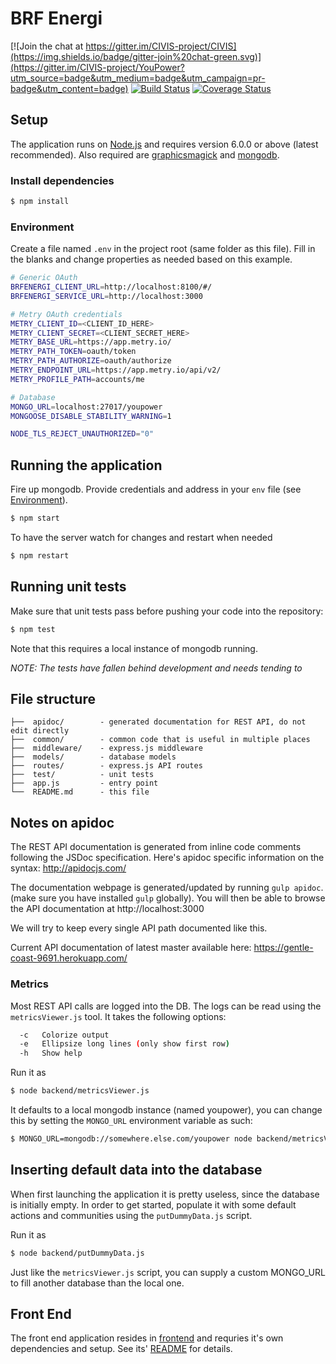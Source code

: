 # BRF Energi

[![Join the chat at https://gitter.im/CIVIS-project/CIVIS](https://img.shields.io/badge/gitter-join%20chat-green.svg)](https://gitter.im/CIVIS-project/YouPower?utm_source=badge&utm_medium=badge&utm_campaign=pr-badge&utm_content=badge)
[![Build Status](https://travis-ci.org/CIVIS-project/YouPower.svg?branch=master)](https://travis-ci.org/CIVIS-project/YouPower)
[![Coverage Status](https://coveralls.io/repos/CIVIS-project/YouPower/badge.svg?branch=master)](https://coveralls.io/r/CIVIS-project/YouPower?branch=master)

## Setup

The application runs on [Node.js](https://nodejs.org) and requires version 6.0.0 or above (latest recommended). Also required are [graphicsmagick](http://www.graphicsmagick.org) and [mongodb](https://docs.mongodb.com/manual/).

### Install dependencies

```bash
$ npm install
```

### Environment

Create a file named `.env` in the project root (same folder as this file). Fill in the blanks and change properties as needed based on this example.

```bash
# Generic OAuth
BRFENERGI_CLIENT_URL=http://localhost:8100/#/
BRFENERGI_SERVICE_URL=http://localhost:3000

# Metry OAuth credentials
METRY_CLIENT_ID=<CLIENT_ID_HERE>
METRY_CLIENT_SECRET=<CLIENT_SECRET_HERE>
METRY_BASE_URL=https://app.metry.io/
METRY_PATH_TOKEN=oauth/token
METRY_PATH_AUTHORIZE=oauth/authorize
METRY_ENDPOINT_URL=https://app.metry.io/api/v2/
METRY_PROFILE_PATH=accounts/me

# Database
MONGO_URL=localhost:27017/youpower
MONGOOSE_DISABLE_STABILITY_WARNING=1

NODE_TLS_REJECT_UNAUTHORIZED="0"
```

## Running the application

Fire up mongodb. Provide credentials and address in your `env` file (see [Environment](#environment)).

```bash
$ npm start
```

To have the server watch for changes and restart when needed

```bash
$ npm restart
```

## Running unit tests

Make sure that unit tests pass before pushing your code into the repository:

```bash
$ npm test
```

Note that this requires a local instance of mongodb running.

*NOTE: The tests have fallen behind development and needs tending to*

## File structure

```
├──  apidoc/        - generated documentation for REST API, do not edit directly
├──  common/        - common code that is useful in multiple places
├──  middleware/    - express.js middleware
├──  models/        - database models
├──  routes/        - express.js API routes
├──  test/          - unit tests
├──  app.js         - entry point
└──  README.md      - this file
```

## Notes on apidoc

The REST API documentation is generated from inline code comments following
the JSDoc specification. Here's apidoc specific information on the syntax:
http://apidocjs.com/

The documentation webpage is generated/updated by running `gulp apidoc`. (make
sure you have installed `gulp` globally). You will then be able to browse the
API documentation at http://localhost:3000

We will try to keep every single API path documented like this.

Current API documentation of latest master available here:
https://gentle-coast-9691.herokuapp.com/

### Metrics

Most REST API calls are logged into the DB. The logs can be read using the
`metricsViewer.js` tool. It takes the following options:

```bash
  -c   Colorize output
  -e   Ellipsize long lines (only show first row)
  -h   Show help
```

Run it as

```bash
$ node backend/metricsViewer.js
```

It defaults to a local mongodb instance (named youpower), you can change this
by setting the `MONGO_URL` environment variable as such:

```bash
$ MONGO_URL=mongodb://somewhere.else.com/youpower node backend/metricsViewer.js
```

## Inserting default data into the database
When first launching the application it is pretty useless, since the database
is initially empty. In order to get started, populate it with some default
actions and communities using the `putDummyData.js` script.

Run it as

```bash
$ node backend/putDummyData.js
```

Just like the `metricsViewer.js` script, you can supply a custom MONGO_URL to
fill another database than the local one.

## Front End

The front end application resides in [frontend](frontend) and requries it's own dependencies and setup. See its' [README](frontend/README.md) for details.
